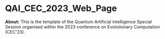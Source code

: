 # QAI_CEC_2023_Web_Page
**About:** This is the template of the Quantum Artificial intelligence Special Session organised within the 2023 conference on Evolutionary Computation (CEC'23).
